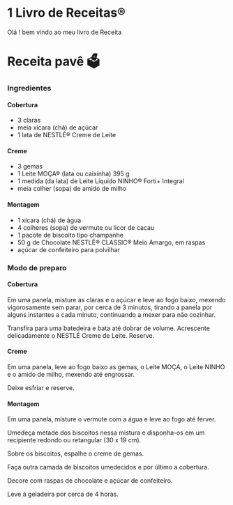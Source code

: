 # 1 Livro de Receitas:registered:

Olá ! bem vindo ao meu livro de Receita 



# Receita pavê :ballot_box:


### Ingredientes

#### Cobertura

- 3 claras
- meia xícara (chá) de açúcar
- 1 lata de NESTLÉ® Creme de Leite

#### Creme

- 3 gemas
- 1 Leite MOÇA® (lata ou caixinha) 395 g
- 1 medida (da lata) de Leite Líquido NINHO® Forti+ Integral
- meia colher (sopa) de amido de milho

#### Montagem

- 1 xícara (chá) de água
- 4 colheres (sopa) de vermute ou licor de cacau
- 1 pacote de biscoito tipo champanhe
- 50 g de Chocolate NESTLÉ® CLASSIC® Meio Amargo, em raspas
- açúcar de confeiteiro para polvilhar



### Modo de preparo

#### Cobertura

Em uma panela, misture as claras e o açúcar e leve ao fogo baixo, mexendo vigorosamente sem parar, por cerca de 3 minutos, tirando a panela por alguns instantes a cada minuto, continuando a mexer para não cozinhar.

Transfira para uma batedeira e bata até dobrar de volume. Acrescente delicadamente o NESTLÉ Creme de Leite. Reserve.

#### Creme

Em uma panela, leve ao fogo baixo as gemas, o Leite MOÇA, o Leite NINHO e o amido de milho, mexendo até engrossar.

Deixe esfriar e reserve.

#### Montagem

Em uma panela, misture o vermute com a água e leve ao fogo até ferver.

Umedeça metade dos biscoitos nessa mistura e disponha-os em um recipiente redondo ou retangular (30 x 19 cm).

Sobre os biscoitos, espalhe o creme de gemas.

Faça outra camada de biscoitos umedecidos e por último a cobertura.

Decore com raspas de chocolate e açúcar de confeiteiro.

Leve à geladeira por cerca de 4 horas.

